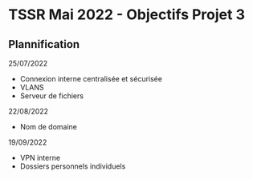 # TSSR Mai 2022 - Objectifs Projet 3

## Plannification

25/07/2022
* Connexion interne centralisée et sécurisée
* VLANS
* Serveur de fichiers

22/08/2022
* Nom de domaine

19/09/2022
* VPN interne
* Dossiers personnels individuels
